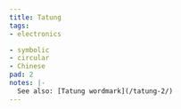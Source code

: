 ```yaml
---
title: Tatung
tags:
- electronics

- symbolic
- circular
- Chinese
pad: 2
notes: |-
  See also: [Tatung wordmark](/tatung-2/)
---
```


